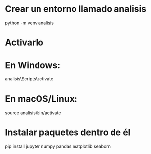 # Crear un entorno llamado analisis
python -m venv analisis

# Activarlo
# En Windows:
analisis\Scripts\activate
# En macOS/Linux:
source analisis/bin/activate

# Instalar paquetes dentro de él
pip install jupyter numpy pandas matplotlib seaborn
